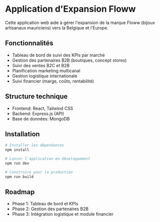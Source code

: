 # Application d'Expansion Floww

Cette application web aide à gérer l'expansion de la marque Floww (bijoux artisanaux mauriciens) vers la Belgique et l'Europe.

## Fonctionnalités

- Tableau de bord de suivi des KPIs par marché
- Gestion des partenaires B2B (boutiques, concept stores)
- Suivi des ventes B2C et B2B
- Planification marketing multicanal
- Gestion logistique internationale
- Suivi financier (marge, coûts, rentabilité)

## Structure technique

- Frontend: React, Tailwind CSS
- Backend: Express.js (API)
- Base de données: MongoDB

## Installation

```bash
# Installer les dépendances
npm install

# Lancer l'application en développement
npm run dev

# Construire pour la production
npm run build
```

## Roadmap

- Phase 1: Tableau de bord et KPIs
- Phase 2: Gestion des partenaires B2B
- Phase 3: Intégration logistique et module financier
